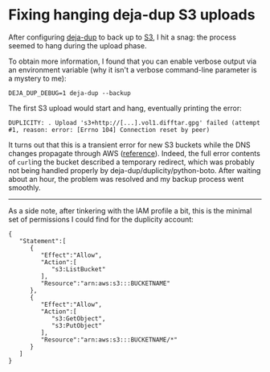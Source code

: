 # Fixing hanging deja-dup S3 uploads

After configuring [deja-dup](https://launchpad.net/deja-dup) to back up to [S3](http://aws.amazon.com/s3/), I hit a snag: the process seemed to hang during the upload phase.

To obtain more information, I found that you can enable verbose output via an environment variable (why it isn't a verbose command-line parameter is a mystery to me):

    DEJA_DUP_DEBUG=1 deja-dup --backup

The first S3 upload would start and hang, eventually printing the error:

    DUPLICITY: . Upload 's3+http://[...].vol1.difftar.gpg' failed (attempt #1, reason: error: [Errno 104] Connection reset by peer)

It turns out that this is a transient error for new S3 buckets while the DNS changes propagate through AWS ([reference](https://code.google.com/p/s3ql/issues/detail?id=363#c13)). Indeed, the full error contents of `curl`ing the bucket described a temporary redirect, which was probably not being handled properly by deja-dup/duplicity/python-boto. After waiting about an hour, the problem was resolved and my backup process went smoothly.

---

As a side note, after tinkering with the IAM profile a bit, this is the minimal set of permissions I could find for the duplicity account:

    {
       "Statement":[
          {
             "Effect":"Allow",
             "Action":[
                "s3:ListBucket"
             ],
             "Resource":"arn:aws:s3:::BUCKETNAME"
          },
          {
             "Effect":"Allow",
             "Action":[
                "s3:GetObject",
                "s3:PutObject"
             ],
             "Resource":"arn:aws:s3:::BUCKETNAME/*"
          }
       ]
    }
